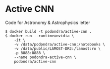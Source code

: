 # Active CNN

Code for Astronomy &amp; Astrophysics letter

	$ docker build -t podondra/active-cnn .
	$ docker run --runtime=nvidia \
		-it \
		-v /data/podondra/active-cnn:/notebooks \
		-v /data/public/LAMOST-DR2:/lamost:ro \
		-p 8888:8888 \
		--name podondra-active-cnn \
		podondra/active-cnn
